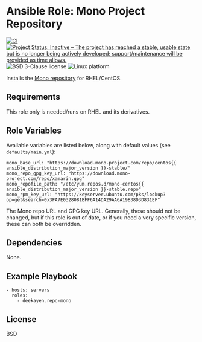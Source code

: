 # Ansible Role: Mono Project Repository

[![CI](https://github.com/deekayen/ansible-role-repo-mono/workflows/CI/badge.svg)](https://github.com/deekayen/ansible-role-repo-mono/actions?query=workflow%3ACI)  [![Project Status: Inactive – The project has reached a stable, usable state but is no longer being actively developed; support/maintenance will be provided as time allows.](https://www.repostatus.org/badges/latest/inactive.svg)](https://www.repostatus.org/#inactive)  ![BSD 3-Clause license](https://img.shields.io/badge/license-BSD%203--Clause-blue) ![Linux platform](https://img.shields.io/badge/platform-linux-lightgrey)

Installs the [Mono repository](https://www.mono-project.com/download/stable/#download-lin-centos) for RHEL/CentOS.

## Requirements

This role only is needed/runs on RHEL and its derivatives.

## Role Variables

Available variables are listed below, along with default values (see `defaults/main.yml`):

    mono_base_url: "https://download.mono-project.com/repo/centos{{ ansible_distribution_major_version }}-stable/"
    mono_repo_gpg_key_url: "https://download.mono-project.com/repo/xamarin.gpg"
    mono_repofile_path: "/etc/yum.repos.d/mono-centos{{ ansible_distribution_major_version }}-stable.repo"
    mono_rpm_key_url: "https://keyserver.ubuntu.com/pks/lookup?op=get&search=0x3FA7E0328081BFF6A14DA29AA6A19B38D3D831EF"

The Mono repo URL and GPG key URL. Generally, these should not be changed, but if this role is out of date, or if you need a very specific version, these can both be overridden.

## Dependencies

None.

## Example Playbook

    - hosts: servers
      roles:
        - deekayen.repo-mono

## License

BSD
